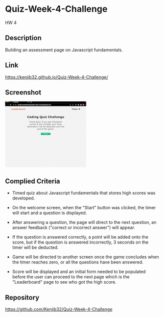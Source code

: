 # Quiz-Week-4-Challenge

HW 4

## Description

Building an assessment page on Javascript fundamentals.

## Link

<https://kenjib32.github.io/Quiz-Week-4-Challenge/>

## Screenshot

![Portfolio Gif Screenshot](assets/images/Coding%20Quiz%20Gif.gif)
## Complied Criteria

* Timed quiz about Javascript fundamentals that stores high scores was developed.

* On the welcome screen, when the "Start" button was clicked, the timer will start and a question is displayed. 

* After answering a question, the page will direct to the next question, an answer feedback ("correct or incorrect answer") will appear.

* If the question is answered correctly, a point will be added onto the score, but if the question is answered incorrectly, 3 seconds on the timer will be deducted.

* Game will be directed to another screen once the game concludes when the timer reaches zero, or all the questions have been answered.

* Score will be displayed and an initial form needed to be populated before the user can proceed to the next page which is the "Leaderboard" page to see who got the high score.

## Repository

<https://github.com/Kenjib32/Quiz-Week-4-Challenge>